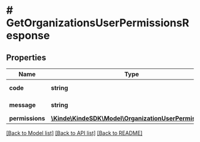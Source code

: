 # # GetOrganizationsUserPermissionsResponse

## Properties

Name | Type | Description | Notes
------------ | ------------- | ------------- | -------------
**code** | **string** | Response code. | [optional]
**message** | **string** | Response message. | [optional]
**permissions** | [**\Kinde\KindeSDK\Model\OrganizationUserPermission[]**](OrganizationUserPermission.md) |  | [optional]

[[Back to Model list]](../../README.md#models) [[Back to API list]](../../README.md#endpoints) [[Back to README]](../../README.md)
